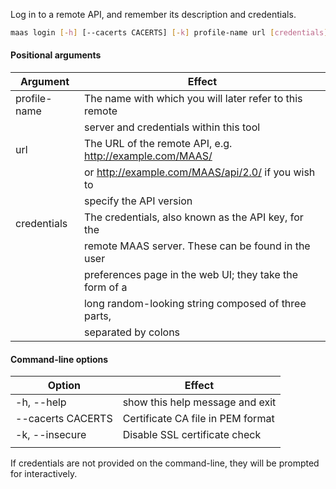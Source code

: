 Log in to a remote API, and remember its description and credentials.

```bash
maas login [-h] [--cacerts CACERTS] [-k] profile-name url [credentials] 
```

#### Positional arguments 
| Argument     | Effect                                                   |
|--------------|----------------------------------------------------------|
| profile-name | The name with which you will later refer to this remote  |
|              | server and credentials within this tool                  |
| url          | The URL of the remote API, e.g. http://example.com/MAAS/ |
|              | or http://example.com/MAAS/api/2.0/ if you wish to       |
|              | specify the API version                                  |
| credentials  | The credentials, also known as the API key, for the      |
|              | remote MAAS server. These can be found in the user       |
|              | preferences page in the web UI; they take the form of a  |
|              | long random-looking string composed of three parts,      |
|              | separated by colons                                      |


#### Command-line options
| Option            | Effect                            |
|-------------------|-----------------------------------|
| -h, --help        | show this help message and exit   |
| --cacerts CACERTS | Certificate CA file in PEM format |
| -k, --insecure    | Disable SSL certificate check     |
|                   |                                   |

If credentials are not provided on the command-line, they will be prompted for interactively.

